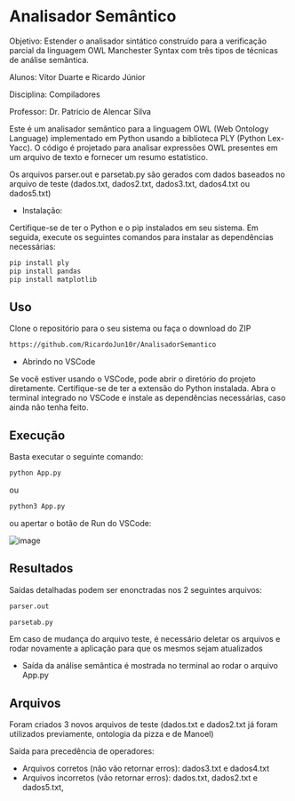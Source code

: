 # Analisador Semântico

Objetivo:  Estender o analisador sintático construído para a verificação parcial da linguagem OWL Manchester Syntax com três tipos de técnicas de análise semântica.

Alunos: Vítor Duarte e Ricardo Júnior

Disciplina: Compiladores 

Professor: Dr. Patricio de Alencar Silva

Este é um analisador semântico para a linguagem OWL (Web Ontology Language) implementado em Python usando a biblioteca PLY (Python Lex-Yacc). O código é projetado para analisar expressões OWL presentes em um arquivo de texto e fornecer um resumo estatístico.

Os arquivos parser.out e parsetab.py são gerados com dados baseados no arquivo de teste (dados.txt, dados2.txt, dados3.txt, dados4.txt ou dados5.txt) 

* Instalação:

Certifique-se de ter o Python e o pip instalados em seu sistema. Em seguida, execute os seguintes comandos para instalar as dependências necessárias:

```bash
pip install ply
pip install pandas
pip install matplotlib
```

## Uso

Clone o repositório para o seu sistema ou faça o download do ZIP
```bash
https://github.com/RicardoJun10r/AnalisadorSemantico
```
* Abrindo no VSCode

Se você estiver usando o VSCode, pode abrir o diretório do projeto diretamente. Certifique-se de ter a extensão do Python instalada. Abra o terminal integrado no VSCode e instale as dependências necessárias, caso ainda não tenha feito.

## Execução

Basta executar o seguinte comando: 
```bash
python App.py 
```
ou
```bash
python3 App.py 
```
ou apertar o botão de Run do VSCode:

![image](https://github.com/vitordbo/Syntactic-Analyzer-OWL/assets/65680799/3efcd8c4-8cc0-4bc8-8a70-be8f6711ed81)

## Resultados
Saídas detalhadas podem ser enonctradas nos 2 seguintes arquivos: 
```bash
parser.out
```
```bash
parsetab.py
```
Em caso de mudança do arquivo teste, é necessário deletar os arquivos e rodar novamente a aplicação para que os mesmos sejam atualizados

 * Saída da análise semântica é mostrada no terminal ao rodar o arquivo App.py

## Arquivos

Foram criados 3 novos arquivos de teste (dados.txt e dados2.txt já foram utilizados previamente, ontologia da pizza e de Manoel)  

Saída para precedência de operadores: 
  * Arquivos corretos (não vão retornar erros): dados3.txt e dados4.txt   
  * Arquivos incorretos (vão retornar erros): dados.txt, dados2.txt e dados5.txt,   

